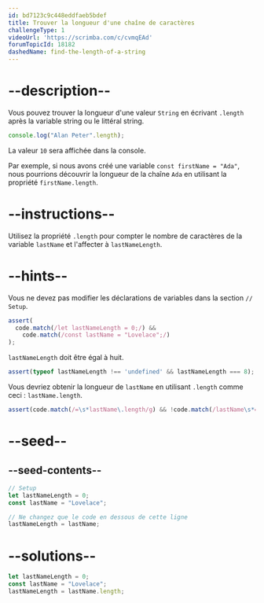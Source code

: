 ```yaml
---
id: bd7123c9c448eddfaeb5bdef
title: Trouver la longueur d'une chaîne de caractères
challengeType: 1
videoUrl: 'https://scrimba.com/c/cvmqEAd'
forumTopicId: 18182
dashedName: find-the-length-of-a-string
---
```


# --description--

Vous pouvez trouver la longueur d'une valeur `String` en écrivant `.length` après la variable string ou le littéral string.

```js
console.log("Alan Peter".length);
```

La valeur `10` sera affichée dans la console.

Par exemple, si nous avons créé une variable `const firstName = "Ada"`, nous pourrions découvrir la longueur de la chaîne `Ada` en utilisant la propriété `firstName.length`.

# --instructions--

Utilisez la propriété `.length` pour compter le nombre de caractères de la variable `lastName` et l'affecter à `lastNameLength`.

# --hints--

Vous ne devez pas modifier les déclarations de variables dans la section `// Setup`.

```js
assert(
  code.match(/let lastNameLength = 0;/) &&
    code.match(/const lastName = "Lovelace";/)
);
```

`lastNameLength` doit être égal à huit.

```js
assert(typeof lastNameLength !== 'undefined' && lastNameLength === 8);
```

Vous devriez obtenir la longueur de `lastName` en utilisant `.length` comme ceci : `lastName.length`.

```js
assert(code.match(/=\s*lastName\.length/g) && !code.match(/lastName\s*=\s*8/));
```

# --seed--

## --seed-contents--

```js
// Setup
let lastNameLength = 0;
const lastName = "Lovelace";

// Ne changez que le code en dessous de cette ligne
lastNameLength = lastName;
```

# --solutions--

```js
let lastNameLength = 0;
const lastName = "Lovelace";
lastNameLength = lastName.length;
```
